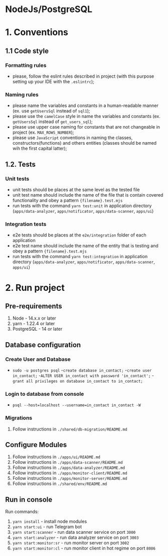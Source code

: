 # NodeJs/PostgreSQL

# 1. Conventions
## 1.1 Code style
### Formatting rules
- please, follow the eslint rules described in project (with this purpose setting up your IDE with the ```.eslintrc```);

### Naming rules
- please name the variables and constants in a human-readable manner (ex. use `getUsersSql` instead of `sql1`);
- please use the `camelCase` style in name the variables and constants (ex. `getUsersSql` instead of `get_users_sql`);
- please use upper case naming for constants that are not changeable in project (ex. `MAX_ROWS_NUMBER`);
- please use `JavaScript` conventions in naming the classes, constructors(functions) and others entities (classes should be named wih the first capital latter);

## 1.2. Tests
### Unit tests
- unit tests should be places at the same level as the tested file
- unit test name should include the name of the file that is contain covered functionality and obey a pattern `{filename}.test.mjs`
- run tests with the command `yarn test:unit` in application directory (`apps/data-analyzer`, `apps/notificator`, `apps/data-scanner`, `apps/ui`)

### Integration tests
- e2e tests should be places at the `e2e/integration` folder of each application
- e2e test name should include the name of the entity that is testing and obey a pattern `{filename}.test.mjs`
- run tests with the command `yarn test:integration` in application directory (`apps/data-analyzer`, `apps/notificator`, `apps/data-scanner`, `apps/ui`)

# 2. Run project
## Pre-requirements
1. Node - 14.x.x or later
2. yarn - 1.22.4 or later
3. PostgreSQL - 14 or later

## Database configuration
### Create User and Database
- `sudo -u postgres psql` -`create database in_contact;` -`create user in_contact;` -`ALTER USER in_contact with password 'in_contact';` -`grant all privileges on database in_contact to in_contact;`

### Login to database from console
- `psql --host=localhost --username=in_contact in_contact -W`

### Migrations
1. Follow instructions in ```./shared/db-migration/README.md```

## Configure Modules
1. Follow instructions in ```./apps/ui/README.md```
2. Follow instructions in ```./apps/data-scanner/README.md```
3. Follow instructions in ```./apps/data-analyzer/README.md```
4. Follow instructions in ```./apps/monitor-client/README.md```
5. Follow instructions in ```./apps/monitor-server/README.md```
6. Follow instructions in ```./shared/env/README.md```

## Run in console
Run commands:
1. ```yarn install``` - install node modules
2. ```yarn start:ui``` - run Telegram bot
3. ```yarn start:scanner``` - run data scanner service on port `3000`
4. ```yarn start:analyzer``` - run data analyzer service on port `3003` 
5. ```yarn start:monitor:sr``` - run monitor server on port `3002`
6. ```yarn start:monitor:cl``` - run monitor client in hot regime on port `8086`
